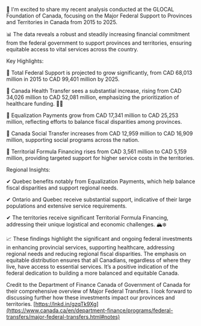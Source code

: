 🌟 I'm excited to share my recent analysis conducted at the GLOCAL Foundation of Canada, focusing on the Major Federal Support to Provinces and Territories in Canada from 2015 to 2025.

📊 The data reveals a robust and steadily increasing financial commitment from the federal government to support provinces and territories, ensuring equitable access to vital services across the country.

Key Highlights:

🔹 Total Federal Support is projected to grow significantly, from CAD 68,013 million in 2015 to CAD 99,401 million by 2025.

🔹 Canada Health Transfer sees a substantial increase, rising from CAD 34,026 million to CAD 52,081 million, emphasizing the prioritization of healthcare funding. 🏥💊

🔹 Equalization Payments grow from CAD 17,341 million to CAD 25,253 million, reflecting efforts to balance fiscal disparities among provinces.

🔹 Canada Social Transfer increases from CAD 12,959 million to CAD 16,909 million, supporting social programs across the nation.

🔹 Territorial Formula Financing rises from CAD 3,561 million to CAD 5,159 million, providing targeted support for higher service costs in the territories. 

 Regional Insights:

✔ Quebec benefits notably from Equalization Payments, which help balance fiscal disparities and support regional needs.

✔ Ontario and Quebec receive substantial support, indicative of their large populations and extensive service requirements.

✔ The territories receive significant Territorial Formula Financing, addressing their unique logistical and economic challenges. 🏔️❄️


📈 These findings highlight the significant and ongoing federal investments in enhancing provincial services, supporting healthcare, addressing regional needs and reducing regional fiscal disparities. The emphasis on equitable distribution ensures that all Canadians, regardless of where they live, have access to essential services. It’s a positive indication of the federal dedication to building a more balanced and equitable Canada.

Credit to the Department of Finance Canada of Government of Canada for their comprehensive overview of Major Federal Transfers. I look forward to discussing further how these investments impact our provinces and territories.
[https://lnkd.in/gzqTk9Xg](https://www.canada.ca/en/department-finance/programs/federal-transfers/major-federal-transfers.html#notes)
